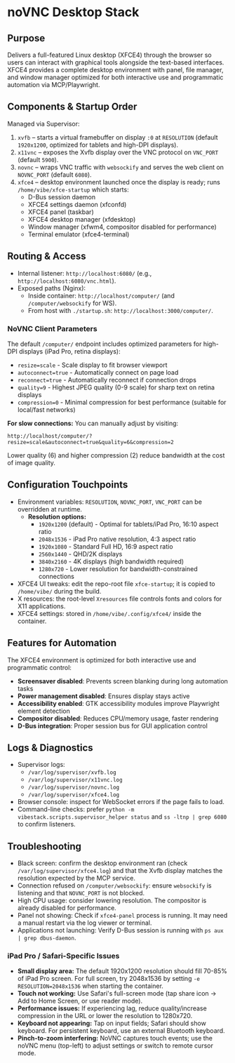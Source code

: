 # noVNC Desktop Stack

## Purpose
Delivers a full-featured Linux desktop (XFCE4) through the browser so users can interact with graphical tools alongside the text-based interfaces. XFCE4 provides a complete desktop environment with panel, file manager, and window manager optimized for both interactive use and programmatic automation via MCP/Playwright.

## Components & Startup Order
Managed via Supervisor:
1. `xvfb` – starts a virtual framebuffer on display `:0` at `RESOLUTION` (default `1920x1200`, optimized for tablets and high-DPI displays).
2. `x11vnc` – exposes the Xvfb display over the VNC protocol on `VNC_PORT` (default `5900`).
3. `novnc` – wraps VNC traffic with `websockify` and serves the web client on `NOVNC_PORT` (default `6080`).
4. `xfce4` – desktop environment launched once the display is ready; runs `/home/vibe/xfce-startup` which starts:
   - D-Bus session daemon
   - XFCE4 settings daemon (xfconfd)
   - XFCE4 panel (taskbar)
   - XFCE4 desktop manager (xfdesktop)
   - Window manager (xfwm4, compositor disabled for performance)
   - Terminal emulator (xfce4-terminal)

## Routing & Access
- Internal listener: `http://localhost:6080/` (e.g., `http://localhost:6080/vnc.html`).
- Exposed paths (Nginx):
  - Inside container: `http://localhost/computer/` (and `/computer/websockify` for WS).
  - From host with `./startup.sh`: `http://localhost:3000/computer/`.

### NoVNC Client Parameters
The default `/computer/` endpoint includes optimized parameters for high-DPI displays (iPad Pro, retina displays):
- `resize=scale` - Scale display to fit browser viewport
- `autoconnect=true` - Automatically connect on page load
- `reconnect=true` - Automatically reconnect if connection drops
- `quality=9` - Highest JPEG quality (0-9 scale) for sharp text on retina displays
- `compression=0` - Minimal compression for best performance (suitable for local/fast networks)

**For slow connections:** You can manually adjust by visiting:
```
http://localhost/computer/?resize=scale&autoconnect=true&quality=6&compression=2
```
Lower quality (6) and higher compression (2) reduce bandwidth at the cost of image quality.

## Configuration Touchpoints
- Environment variables: `RESOLUTION`, `NOVNC_PORT`, `VNC_PORT` can be overridden at runtime.
  - **Resolution options:**
    - `1920x1200` (default) - Optimal for tablets/iPad Pro, 16:10 aspect ratio
    - `2048x1536` - iPad Pro native resolution, 4:3 aspect ratio
    - `1920x1080` - Standard Full HD, 16:9 aspect ratio
    - `2560x1440` - QHD/2K displays
    - `3840x2160` - 4K displays (high bandwidth required)
    - `1280x720` - Lower resolution for bandwidth-constrained connections
- XFCE4 UI tweaks: edit the repo-root file `xfce-startup`; it is copied to `/home/vibe/` during the build.
- X resources: the root-level `Xresources` file controls fonts and colors for X11 applications.
- XFCE4 settings: stored in `/home/vibe/.config/xfce4/` inside the container.

## Features for Automation
The XFCE4 environment is optimized for both interactive use and programmatic control:
- **Screensaver disabled**: Prevents screen blanking during long automation tasks
- **Power management disabled**: Ensures display stays active
- **Accessibility enabled**: GTK accessibility modules improve Playwright element detection
- **Compositor disabled**: Reduces CPU/memory usage, faster rendering
- **D-Bus integration**: Proper session bus for GUI application control

## Logs & Diagnostics
- Supervisor logs:
  - `/var/log/supervisor/xvfb.log`
  - `/var/log/supervisor/x11vnc.log`
  - `/var/log/supervisor/novnc.log`
  - `/var/log/supervisor/xfce4.log`
- Browser console: inspect for WebSocket errors if the page fails to load.
- Command-line checks: prefer `python -m vibestack.scripts.supervisor_helper status` and `ss -ltnp | grep 6080` to confirm listeners.

## Troubleshooting
- Black screen: confirm the desktop environment ran (check `/var/log/supervisor/xfce4.log`) and that the Xvfb display matches the resolution expected by the MCP service.
- Connection refused on `/computer/websockify`: ensure `websockify` is listening and that `NOVNC_PORT` is not blocked.
- High CPU usage: consider lowering resolution. The compositor is already disabled for performance.
- Panel not showing: Check if `xfce4-panel` process is running. It may need a manual restart via the log viewer or terminal.
- Applications not launching: Verify D-Bus session is running with `ps aux | grep dbus-daemon`.

### iPad Pro / Safari-Specific Issues
- **Small display area:** The default 1920x1200 resolution should fill 70-85% of iPad Pro screen. For full screen, try 2048x1536 by setting `-e RESOLUTION=2048x1536` when starting the container.
- **Touch not working:** Use Safari's full-screen mode (tap share icon → Add to Home Screen, or use reader mode).
- **Performance issues:** If experiencing lag, reduce quality/increase compression in the URL or lower the resolution to 1280x720.
- **Keyboard not appearing:** Tap on input fields; Safari should show keyboard. For persistent keyboard, use an external Bluetooth keyboard.
- **Pinch-to-zoom interfering:** NoVNC captures touch events; use the noVNC menu (top-left) to adjust settings or switch to remote cursor mode.
